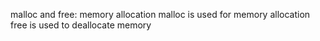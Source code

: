 malloc and free: memory allocation
malloc is used for memory allocation
free is used to deallocate memory
